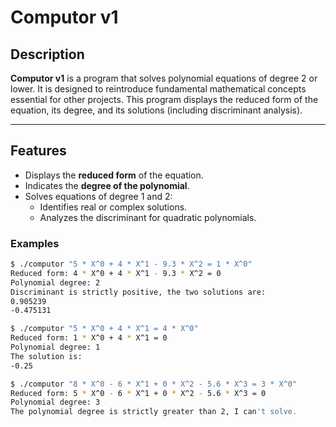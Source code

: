 # Computor v1

## Description

**Computor v1** is a program that solves polynomial equations of degree 2 or lower. It is designed to reintroduce fundamental mathematical concepts essential for other projects. This program displays the reduced form of the equation, its degree, and its solutions (including discriminant analysis).

---

## Features

- Displays the **reduced form** of the equation.
- Indicates the **degree of the polynomial**.
- Solves equations of degree 1 and 2:
  - Identifies real or complex solutions.
  - Analyzes the discriminant for quadratic polynomials.

### Examples

```bash
$ ./computor "5 * X^0 + 4 * X^1 - 9.3 * X^2 = 1 * X^0"
Reduced form: 4 * X^0 + 4 * X^1 - 9.3 * X^2 = 0
Polynomial degree: 2
Discriminant is strictly positive, the two solutions are:
0.905239
-0.475131

$ ./computor "5 * X^0 + 4 * X^1 = 4 * X^0"
Reduced form: 1 * X^0 + 4 * X^1 = 0
Polynomial degree: 1
The solution is:
-0.25

$ ./computor "8 * X^0 - 6 * X^1 + 0 * X^2 - 5.6 * X^3 = 3 * X^0"
Reduced form: 5 * X^0 - 6 * X^1 + 0 * X^2 - 5.6 * X^3 = 0
Polynomial degree: 3
The polynomial degree is strictly greater than 2, I can't solve.
```
